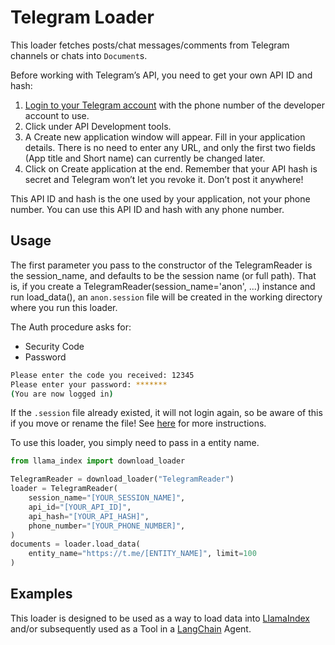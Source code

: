 # Telegram Loader

This loader fetches posts/chat messages/comments from Telegram channels or chats into `Document`s.

Before working with Telegram’s API, you need to get your own API ID and hash:

1. [Login to your Telegram account](https://my.telegram.org) with the phone number of the developer account to use.
2. Click under API Development tools.
3. A Create new application window will appear. Fill in your application details. There is no need to enter any URL, and only the first two fields (App title and Short name) can currently be changed later.
4. Click on Create application at the end. Remember that your API hash is secret and Telegram won’t let you revoke it. Don’t post it anywhere!

This API ID and hash is the one used by your application, not your phone number. You can use this API ID and hash with any phone number.

## Usage

The first parameter you pass to the constructor of the TelegramReader is the session_name, and defaults to be the session name (or full path). That is, if you create a TelegramReader(session_name='anon', ...) instance and run load_data(), an `anon.session` file will be created in the working directory where you run this loader.

The Auth procedure asks for:

- Security Code
- Password

```bash
Please enter the code you received: 12345
Please enter your password: *******
(You are now logged in)
```

If the `.session` file already existed, it will not login again, so be aware of this if you move or rename the file! See [here](https://docs.telethon.dev/en/stable/index.html) for more instructions.

To use this loader, you simply need to pass in a entity name.

```python
from llama_index import download_loader

TelegramReader = download_loader("TelegramReader")
loader = TelegramReader(
    session_name="[YOUR_SESSION_NAME]",
    api_id="[YOUR_API_ID]",
    api_hash="[YOUR_API_HASH]",
    phone_number="[YOUR_PHONE_NUMBER]",
)
documents = loader.load_data(
    entity_name="https://t.me/[ENTITY_NAME]", limit=100
)
```

## Examples

This loader is designed to be used as a way to load data into [LlamaIndex](https://github.com/run-llama/llama_index/tree/main/llama_index) and/or subsequently used as a Tool in a [LangChain](https://github.com/hwchase17/langchain) Agent.
